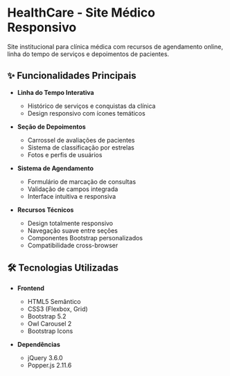 # HealthCare - Site Médico Responsivo


Site institucional para clínica médica com recursos de agendamento online, linha do tempo de serviços e depoimentos de pacientes.

## ✨ Funcionalidades Principais

- **Linha do Tempo Interativa**
  - Histórico de serviços e conquistas da clínica
  - Design responsivo com ícones temáticos

- **Seção de Depoimentos**
  - Carrossel de avaliações de pacientes
  - Sistema de classificação por estrelas
  - Fotos e perfis de usuários

- **Sistema de Agendamento**
  - Formulário de marcação de consultas
  - Validação de campos integrada
  - Interface intuitiva e responsiva

- **Recursos Técnicos**
  - Design totalmente responsivo
  - Navegação suave entre seções
  - Componentes Bootstrap personalizados
  - Compatibilidade cross-browser

## 🛠 Tecnologias Utilizadas

- **Frontend**
  - HTML5 Semântico
  - CSS3 (Flexbox, Grid)
  - Bootstrap 5.2
  - Owl Carousel 2
  - Bootstrap Icons

- **Dependências**
  - jQuery 3.6.0
  - Popper.js 2.11.6

